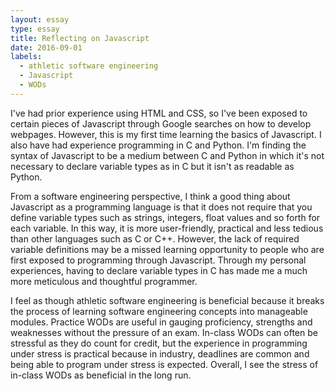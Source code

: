 ```yaml
---
layout: essay
type: essay
title: Reflecting on Javascript 
date: 2016-09-01
labels:
  - athletic software engineering
  - Javascript
  - WODs
---
```


I've had prior experience using HTML and CSS, so I've been exposed to certain pieces of Javascript through Google searches on how to develop webpages. However, this is my first time learning the basics of Javascript. I also have had experience programming in C and Python. I'm finding the syntax of Javascript to be a medium between C and Python in which it's not necessary to declare variable types as in C but it isn't as readable as Python.

From a software engineering perspective, I think a good thing about Javascript as a programming language is that it does not require that you define variable types such as strings, integers, float values and so forth for each variable. In this way, it is more user-friendly, practical and less tedious than other languages such as C or C++. However, the lack of required variable definitions may be a missed learning opportunity to people who are first exposed to programming through Javascript. Through my personal experiences, having to declare variable types in C has made me a much more meticulous and thoughtful programmer.

I feel as though athletic software engineering is beneficial because it breaks the process of learning software engineering concepts into manageable modules. Practice WODs are useful in gauging proficiency, strengths and weaknesses without the pressure of an exam. In-class WODs can often be stressful as they do count for credit, but the experience in programming under stress is practical because in industry, deadlines are common and being able to program under stress is expected. Overall, I see the stress of in-class WODs as beneficial in the long run.
